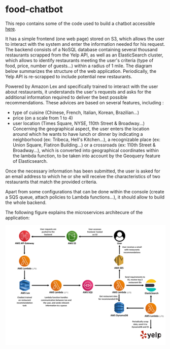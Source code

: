 # food-chatbot

This repo contains some of the code used to build a chatbot accessible [here](http://food-chatbot.s3-website-us-east-1.amazonaws.com/).

It has a simple frontend (one web page) stored on S3, which allows the user to interact with the system and enter the information needed for his request. 
The backend consists of a NoSQL database containing several thousand restaurants scrapped from the Yelp API, as well as an ElasticSearch cluster, which allows to identify restaurants meeting the user's criteria (type of food, price, number of guests...) within a radius of 1 mile. The diagram below summarizes the structure of the web application.
Periodically, the Yelp API is re-scrapped to include potential new restaurants. 


Powered by Amazon Lex and specifically trained to interact with the user about restaurants, it understands the user's requests and asks for the additional information required to deliver the best possible recommendations.  These advices are based on several features, including :
  * type of cuisine (Chinese, French, Italian, Korean, Brazilian...)
  * price (on a scale from 1 to 4)
  * user location (Times Square, NYSE, 110th Street & Broadway...)
Concerning the geographical aspect, the user enters the location around which he wants to have lunch or dinner by indicating a neighborhood (ex: Tribeca, Hell's Kitchen...), a recognizable place (ex: Union Square, Flatiron Building...) or a crossroads (ex: 110th Street & Broadway...), which is converted into geographical coordinates within the lambda function, to be taken into account by the Geoquery feature of Elasticsearch. 

Once the necessary information has been submitted, the user is asked for an email address to which he or she will receive the characteristics of two restaurants that match the provided criteria. 

 
 

Apart from some configurations that can be done within the console (create a SQS queue, attach policies to Lambda functions...), it should allow to build the whole backend.


The following figure explains the microservices architecure of the application: 

![Chatbot Structure](https://github.com/gjmichel/food-chatbot/blob/main/Chatbot_structure_.jpg)

